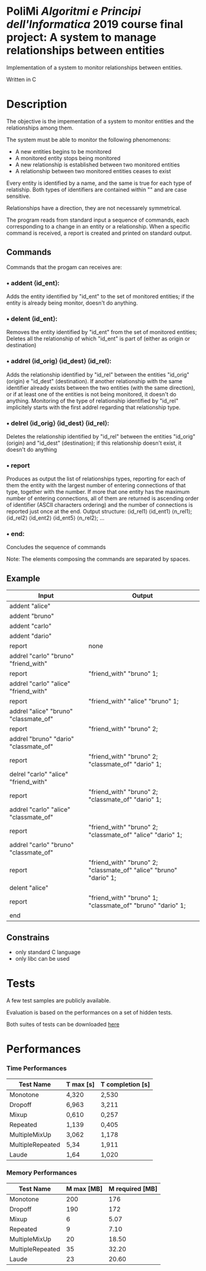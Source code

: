 # PoliMi ***Algoritmi e Principi dell'Informatica*** 2019 course final project: A system to manage relationships between entities

Implementation of a system to monitor relationships between entities. 

Written in C


# Description

The objective is the impementation of a system to monitor entities and the relationships among them. 

The system must be able to monitor the following phenomenons:
* A new entities begins to be monitored
* A monitored entity stops being monitored
* A new relationship is established between two monitored entities
* A relationship between two monitored entities ceases to exist

Every entity is identified by a name, and the same is true for each type of relatiship. Both types of identifiers are contained within "" and are case sensitive.

Relationships have a direction, they are not necessarely symmetrical.

The program reads from standard input a sequence of commands, each corresponding to a change in an entity or a relationship. When a specific command is received,  a report is created and printed on standard output.

## Commands 
Commands that the progam can receives are:

### • addent ⟨id_ent⟩: 
Adds the entity identified by "id_ent" to the set of monitored entities; if the entity is already being monitor, doesn't do anything. 

### • delent ⟨id_ent⟩: 
Removes the entity identified by "id_ent" from the set of monitored entities; Deletes all the relationship of which "id_ent" is part of (either as origin or destination)

### • addrel ⟨id_orig⟩ ⟨id_dest⟩ ⟨id_rel⟩: 
Adds the relationship identified by "id_rel" between the entities "id_orig" (origin) e "id_dest" (destination). If another relationship with the same identifier already exists between the two entities (with the same direction), or if at least one of the entities is not being monitored, it doesn't do anything. 
Monitoring of the type of relationship identified by "id_rel" implicitely starts with the first addrel regarding that relationship type.

### • delrel ⟨id_orig⟩ ⟨id_dest⟩ ⟨id_rel⟩:
Deletes the relationship identified by "id_rel" between the entities "id_orig" (origin) and "id_dest" (destination); if this relationship doesn't exist, it doesn't do anything

### • report
Produces as output the list of relationships types, reporting for each of them the entity with the largest number of entering connections of that type, together with the number. If more that one entity has the maximum number of entering connections, all of them are returned is ascending order of identifier (ASCII characters ordering) and the number of connections is reported just once at the end. Output structure: ⟨id_rel1⟩ ⟨id_ent1⟩ ⟨n_rel1⟩; ⟨id_rel2⟩ ⟨id_ent2⟩ ⟨id_ent5⟩ ⟨n_rel2⟩; ...

### • end:
Concludes the sequence of commands


Note: The elements composing the commands are separated by spaces. 


## Example

| Input                               | Output                                                                  |
| ----------------------------------- | ----------------------------------------------------------------------- | 
|addent "alice"                       |                                                                         |
|addent "bruno"                       |                                                                         |
|addent "carlo"                       |                                                                         |
|addent "dario"                       |                                                                         |
|report                               |none                                                                     |
|addrel "carlo" "bruno" "friend_with" |                                                                         |
|report                               |"friend_with" "bruno" 1;                                                 |
|addrel "carlo" "alice" "friend_with" |                                                                         |
|report                               |"friend_with" "alice" "bruno" 1;                                         |
|addrel "alice" "bruno" "classmate_of"|                                                                         |
|report                               |"friend_with" "bruno" 2;                                                 |
|addrel "bruno" "dario" "classmate_of"|                                                                         |
|report                               |"friend_with" "bruno" 2; "classmate_of" "dario" 1;                        |
|delrel "carlo" "alice" "friend_with" |                                                                         |
|report                               |"friend_with" "bruno" 2; "classmate_of" "dario" 1;                       |
|addrel "carlo" "alice" "classmate_of"|                                                                         |
|report                               |"friend_with" "bruno" 2; "classmate_of" "alice" "dario" 1;               |
|addrel "carlo" "bruno" "classmate_of"|                                                                         |
|report                               |"friend_with" "bruno" 2; "classmate_of" "alice" "bruno" "dario" 1;       |
|delent "alice"                       |                                                                         |
|report                               |"friend_with" "bruno" 1; "classmate_of" "bruno" "dario" 1;               |
|end                                  |       |                                                                 |

## Constrains
* only standard C language
* only libc can be used


# Tests

A few test samples are publicly available.

Evaluation is based on the performances on a set of hidden tests.

Both suites of tests can be downloaded [here](https://drive.google.com/drive/folders/1Mhsp5mrPm1hzsrmpzb8LkqEu0lgZM7-M?usp=sharing)

# Performances

### Time Performances

| Test Name         | T max [s]     | T completion [s] |
| ----------------- | ------------- | ---------------- |
| Monotone          | 4,320         | 2,530            |
| Dropoff           | 6,963         | 3,211            |
| Mixup             | 0,610         | 0,257            |
| Repeated          | 1,139         | 0,405            |
| MultipleMixUp     | 3,062         | 1,178            |
| MultipleRepeated  | 5,34          | 1,911            |
| Laude             | 1,64          | 1,020            |


### Memory Performances

| Test Name         | M max [MB]   | M required [MB]   |
| ----------------- | ------------ | ----------------- |
| Monotone          | 200          | 176               |
| Dropoff           | 190          | 172               |
| Mixup             | 6            | 5.07              |
| Repeated          | 9            | 7.10              |
| MultipleMixUp     | 20           | 18.50             |
| MultipleRepeated  | 35           | 32.20             |
| Laude             | 23           | 20.60             |
